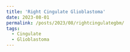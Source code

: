 ```yaml
---
title: 'Right Cingulate Glioblastoma'
date: 2023-08-01
permalink: /posts/2023/08/rightcingulategbm/
tags:
  - Cingulate
  - Glioblastoma
---
```


